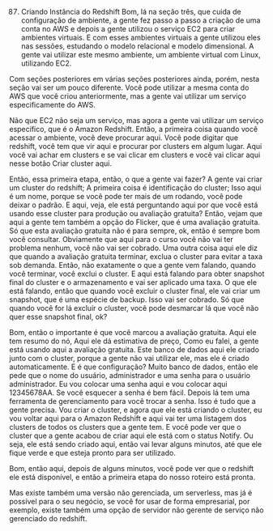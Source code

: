87. Criando Instância do Redshift
Bom, lá na seção três, que cuida de configuração de ambiente, a gente fez passo a passo a criação de uma conta no AWS e depois a gente utilizou o serviço EC2 para criar ambientes virtuais. E com esses ambientes virtuais a gente utilizou eles nas sessões, estudando o modelo relacional e modelo dimensional. 
A gente vai utilizar este mesmo ambiente, um ambiente virtual com Linux, utilizando EC2.

Com seções posteriores em várias seções posteriores ainda, porém, nesta seção vai ser um pouco diferente.
Você pode utilizar a mesma conta do AWS que você criou anteriormente, mas a gente vai utilizar um serviço especificamente do AWS.

Não que EC2 não seja um serviço, mas agora a gente vai utilizar um serviço específico, que é o Amazon Redshift.
Então, a primeira coisa quando você acessar o ambiente, você deve procurar aqui. Você pode digitar que redshift, você tem que vir aqui e procurar por clusters em algum lugar. Aqui você vai achar em clusters e se vai clicar em clusters e você vai clicar aqui nesse botão Criar cluster aqui.

Então, essa primeira etapa, então, o que a gente vai fazer? A gente vai criar um cluster do redshift; A primeira coisa é identificação do cluster; Isso aqui é um nome, porque se você pode ter mais de um rodando, você pode deixar o padrão.
E aqui, veja, ele está perguntando aqui por que você está usando esse cluster para produção ou avaliação gratuita? Então, vejam que aqui a gente tem também a opção do Flicker, que é uma avaliação gratuita.
Só que esta avaliação gratuita não é para sempre, ok, então é sempre bom você consultar.
Obviamente que aqui para o curso você não vai ter problema nenhum, você não vai ser cobrado. Uma outra coisa aqui ele diz que quando a avaliação gratuita terminar, exclua o cluster para evitar a taxa sob demanda.
Então, não exatamente o que a gente vem falando, quando você terminar, você exclui o cluster. E aqui está falando para obter snapshot final do cluster e o  armazenamento e vai ser aplicado uma taxa. O que ele está falando, então que quando você excluir o cluster final, ele vai criar um snapshot, que é uma espécie de backup. Isso vai ser cobrado. Só que quando você for lá excluir o cluster, você pode desmarcar lá que você não quer esse snapshot final, ok?

Bom, então o importante é que você marcou a avaliação gratuita.
Aqui ele tem resumo do nó, Aqui ele dá estimativa de preço, Como eu falei, a gente está usando aqui a avaliação gratuita. Este banco de dados aqui ele criado junto com o cluster, porque a gente não vai utilizar ele, mas ele é criado automaticamente. E é que configuração? Muito banco de dados, então ele pede que o nome do usuário, administrador e uma senha para o usuário administrador.
Eu vou colocar uma senha aqui e vou colocar aqui 12345678AA.
Se você esquecer a senha é bem fácil. Depois lá tem uma ferramenta de gerenciamento para você trocar a senha. 
Isso é tudo que a gente precisa. Vou criar o cluster, e agora que ele está criando o cluster, eu vou voltar aqui para o Amazon Redshift e aqui vai ter uma listagem dos clusters de todos os clusters que a gente tem.
E você pode ver que o cluster que a gente acabou de criar aqui ele está com o status Notify. Ou seja, ele está sendo criado aqui, então vai levar alguns minutos, até que ele fique verde e que esteja pronto para ser utilizado.

Bom, então aqui, depois de alguns minutos, você pode ver que o redshift ele está disponível, e então a primeira etapa do nosso roteiro está pronta.

Mas existe também uma versão não gerenciada, um serverless, mas já é possível para o seu negócio, se você for usar de forma empresarial, por exemplo, existe também uma opção de servidor não gerente de serviço não gerenciado do redshift.
